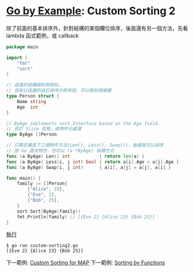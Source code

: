 # [Go by Example](../gobyexample.md): Custom Sorting 2

除了前面的基本排序外，針對結構的某個欄位排序，後面還有另一個方法，先看 lambda 函式範例，或 callback

``` go
package main

import (
    "fmt"
    "sort"
)

// 這邊的結構跟前例相似，
// 但是以這邊的自訂排序示例來說，可以做到很複雜
type Person struct {
    Name string
    Age  int
}

// ByAge implements sort.Interface based on the Age field.
// 自訂 Slice 型態，做物件化處理
type ByAge []Person

// 只要定義底下三個物件方法(Len(), Less(), Swap())，後面就可以排序
// 按 Go 語言特性，也可以 (a *ByAge) 指標方式
func (a ByAge) Len() int           { return len(a) }
func (a ByAge) Less(i, j int) bool { return a[i].Age < a[j].Age }
func (a ByAge) Swap(i, j int)      { a[i], a[j] = a[j], a[i] }

func main() {
    family := []Person{
        {"Alice", 23},
        {"Eve", 2},
        {"Bob", 25},
    }
    sort.Sort(ByAge(family))
    fmt.Println(family) // [{Eve 2} {Alice 23} {Bob 25}]
}
```
[執行](https://play.golang.org/p/CccxydFpWzj)

``` shell
$ go run custom-sorting2.go
[{Eve 2} {Alice 23} {Bob 25}]
```

下一範例: [Custom Sorting for MAP](custom-sorting-for-map.md)
下一範例: [Sorting by Functions](sorting-by-functions.md)
